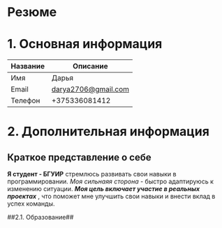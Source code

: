 # Резюме

# 1. Основная информация

   |   Название    |   Описание           |
   | ------------- | -------------------- |
   |    Имя        |       Дарья          |
   |   Email       | darya2706@gmail.com  |
   |   Телефон     |   +375336081412      |

# 2. Дополнительная информация
 ## Краткое представление о себе
**Я студент - БГУИР** стремлюсь развивать свои навыки в программировании. *Моя сильнаяя сторона* - быстро адаптируюсь к изменению ситуации. ***Моя цель включает участие в реальных проектах*** , что поможет мне улучшить свои навыки и внести вклад в успех команды.

   ##2.1. Образование##
